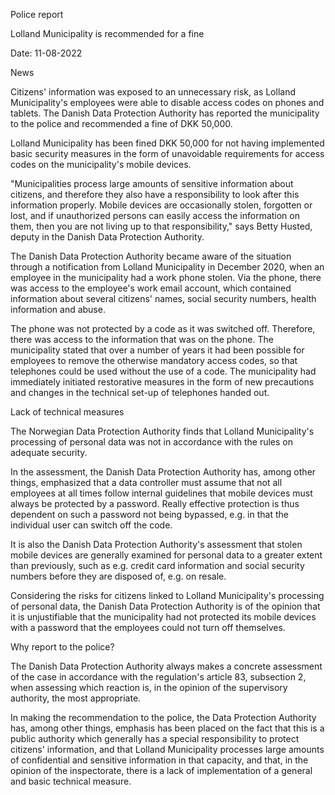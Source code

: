 Police report

Lolland Municipality is recommended for a fine

Date: 11-08-2022

News

Citizens' information was exposed to an unnecessary risk, as Lolland Municipality's employees were able to disable access codes on phones and tablets. The Danish Data Protection Authority has reported the municipality to the police and recommended a fine of DKK 50,000.

Lolland Municipality has been fined DKK 50,000 for not having implemented basic security measures in the form of unavoidable requirements for access codes on the municipality's mobile devices.

"Municipalities process large amounts of sensitive information about citizens, and therefore they also have a responsibility to look after this information properly. Mobile devices are occasionally stolen, forgotten or lost, and if unauthorized persons can easily access the information on them, then you are not living up to that responsibility," says Betty Husted, deputy in the Danish Data Protection Authority.

The Danish Data Protection Authority became aware of the situation through a notification from Lolland Municipality in December 2020, when an employee in the municipality had a work phone stolen. Via the phone, there was access to the employee's work email account, which contained information about several citizens' names, social security numbers, health information and abuse.

The phone was not protected by a code as it was switched off. Therefore, there was access to the information that was on the phone. The municipality stated that over a number of years it had been possible for employees to remove the otherwise mandatory access codes, so that telephones could be used without the use of a code. The municipality had immediately initiated restorative measures in the form of new precautions and changes in the technical set-up of telephones handed out.

Lack of technical measures

The Norwegian Data Protection Authority finds that Lolland Municipality's processing of personal data was not in accordance with the rules on adequate security.

In the assessment, the Danish Data Protection Authority has, among other things, emphasized that a data controller must assume that not all employees at all times follow internal guidelines that mobile devices must always be protected by a password. Really effective protection is thus dependent on such a password not being bypassed, e.g. in that the individual user can switch off the code.

It is also the Danish Data Protection Authority's assessment that stolen mobile devices are generally examined for personal data to a greater extent than previously, such as e.g. credit card information and social security numbers before they are disposed of, e.g. on resale.

Considering the risks for citizens linked to Lolland Municipality's processing of personal data, the Danish Data Protection Authority is of the opinion that it is unjustifiable that the municipality had not protected its mobile devices with a password that the employees could not turn off themselves.

Why report to the police?

The Danish Data Protection Authority always makes a concrete assessment of the case in accordance with the regulation's article 83, subsection 2, when assessing which reaction is, in the opinion of the supervisory authority, the most appropriate.

In making the recommendation to the police, the Data Protection Authority has, among other things, emphasis has been placed on the fact that this is a public authority which generally has a special responsibility to protect citizens' information, and that Lolland Municipality processes large amounts of confidential and sensitive information in that capacity, and that, in the opinion of the inspectorate, there is a lack of implementation of a general and basic technical measure.
